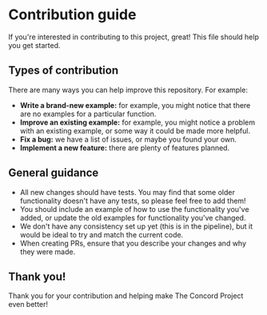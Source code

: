 # Contribution guide

If you're interested in contributing to this project, great! This file should help you get started.

## Types of contribution

There are many ways you can help improve this repository. For example:

- **Write a brand-new example:** for example, you might notice that there are no
  examples for a particular function.
- **Improve an existing example:** for example,
  you might notice a problem with an existing example, or some way it could be made more helpful.
- **Fix a bug:** we have a list of issues,
  or maybe you found your own.
- **Implement a new feature:** there are plenty of features planned.

## General guidance

- All new changes should have tests. You may find that some older functionality doesn't have any tests, so please feel free to add them!
- You should include an example of how to use the functionality you've added, or update the old examples for functionality you've changed.
- We don't have any consistency set up yet (this is in the pipeline), but it would be ideal to try and match the current code.
- When creating PRs, ensure that you describe your changes and why they were made.

## Thank you!

Thank you for your contribution and helping make The Concord Project even better!
